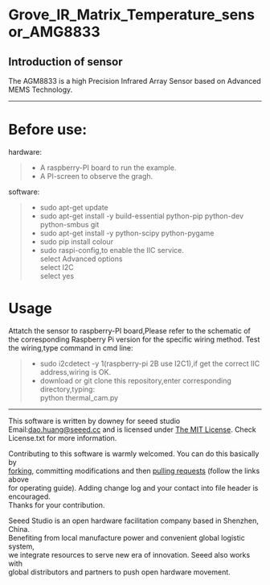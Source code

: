 Grove_IR_Matrix_Temperature_sensor_AMG8833
==================  

Introduction of sensor
----------------------------  
The AGM8833 is a high Precision Infrared Array Sensor based on Advanced MEMS Technology.

***

Before use:
=============
hardware:
>* A raspberry-PI board to run the example. 
>* A PI-screen to observe the gragh.  

software:
>* sudo apt-get update
>* sudo apt-get install -y build-essential python-pip python-dev python-smbus git
>* sudo apt-get install -y python-scipy python-pygame
>* sudo pip install colour
>* sudo raspi-config,to enable the IIC service.  
    select Advanced options  
    select I2C  
    select yes  

Usage  
=======
Attatch the sensor to raspberry-PI board,Please refer to the schematic of the corresponding Raspberry Pi version for the specific wiring method.
Test the wiring,type command in cmd line:
>* sudo i2cdetect -y 1(raspberry-pi 2B use I2C1),if get the correct IIC address,wiring is OK.  
>* download or  git clone this repository,enter corresponding directory,typing:  
    python thermal_cam.py


***
This software is written by downey  for seeed studio<br>
Email:dao.huang@seeed.cc
and is licensed under [The MIT License](http://opensource.org/licenses/mit-license.php). Check License.txt for more information.<br>

Contributing to this software is warmly welcomed. You can do this basically by<br>
[forking](https://help.github.com/articles/fork-a-repo), committing modifications and then [pulling requests](https://help.github.com/articles/using-pull-requests) (follow the links above<br>
for operating guide). Adding change log and your contact into file header is encouraged.<br>
Thanks for your contribution.

Seeed Studio is an open hardware facilitation company based in Shenzhen, China. <br>
Benefiting from local manufacture power and convenient global logistic system, <br>
we integrate resources to serve new era of innovation. Seeed also works with <br>
global distributors and partners to push open hardware movement.<br>
